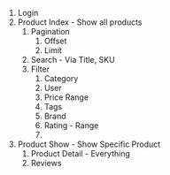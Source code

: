 1. Login
2.  Product Index - Show all products
	1. Pagination
		1. Offset
		2. Limit
	2. Search - Via Title, SKU
	3. Filter
		1. Category
		2. User
		3. Price Range
		4. Tags
		5. Brand
		6. Rating - Range
		7. 
4. Product Show - Show Specific Product
	1. Product Detail - Everything
	2. Reviews